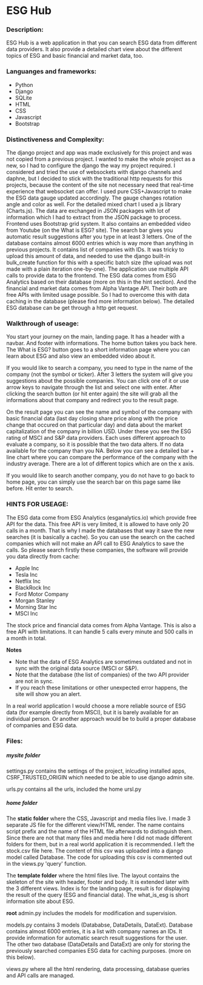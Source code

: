 
# ESG Hub
### Description:
ESG Hub is a web application in that you can search ESG data from different data providers. It also provide a detailed chart view about the different topics of ESG and basic financial and market data, too.

### Languanges and frameworks:
* Python
* Django
* SQLite
* HTML
* CSS
* Javascript
* Bootstrap

### Distinctiveness and Complexity:
The django project and app was made exclusively for this project and was not copied from a previous project. I wanted to make the whole project as a new, so I had to configure the django the way my project required. I considered and tried the use of websockets with django channels and daphne, but I decided to stick with the traditional http requests for this projects, because the content of the site not necessary need that real-time experience that websocket can offer. I used pure CSS+Javascript to make the ESG data gauge updated accordingly. The gauge changes rotation angle and color as well. For the detailed mixed chart I used a js library (Charts.js). The data are exchanged in JSON packages with lot of information which I had to extract from the JSON package to process. Frontend uses Bootstrap grid system. It also contains an embedded video from Youtube (on the What is ESG? site). The search bar gives you automatic result suggestions after you type in at least 3 letters. One of the database contains almost 6000 entries which is way more than anything in previous projects. It contains list of companies with IDs. It was tricky to upload this amount of data, and needed to use the django built-in bulk_create function for this with a specific batch size (the upload was not made with a plain iteration one-by-one). The application use multiple API calls to provide data to the frontend. The ESG data comes from ESG Analytics based on their database (more on this in the hint section). And the financial and market data comes from Alpha Vantage API. Their both are free APIs with limited usage possible. So I had to overcome this with data caching in the database (please find more information below). The detailed ESG database can be get through a http get request.

### Walkthrough of useage:
You start your journey on the main, landing page. It has a header with a navbar. And footer with informations. The home button takes you back here. The What is ESG? button goes to a short information page where you can learn about ESG and also view an embedded video about it.

If you would like to search a company, you need to type in the name of the company (not the symbol or ticker). After 3 letters the system will give you suggestions about the possible companies. You can click one of it or use arrow keys to navigate through the list and select one with enter. After clicking the search button (or hit enter again) the site will grab all the informations about that company and redirect you to the result page.

On the result page you can see the name and symbol of the company with basic financial data (last day closing share price along with the price change that occured on that particular day) and data about the market capitalization of the company in billion USD. Under these you see the ESG rating of MSCI and S&P data providers. Each uses different approach to evaluate a company, so it is possible that the two data alters. If no data available for the company than you NA. Below you can see a detailed bar + line chart where you can compare the performance of the company with the industry average. There are a lot of different topics which are on the x axis.

If you would like to search another company, you do not have to go back to home page, you can simply use the search bar on this page same like before. Hit enter to search.

### HINTS FOR USEAGE:
The ESG data come from ESG Analytics (esganalytics.io) which provide free API for the data. This free API is very limited, it is allowed to have only 20 calls in a month. That is why I made the databases that way it save the new searches (it is basically a cache). So you can use the search on the cached companies which will not make an API call to ESG Analytics to save the calls. So please search firstly these companies, the software will provide you data directly from cache:
- Apple Inc
- Tesla Inc
- Netflix Inc
- BlackRock Inc
- Ford Motor Company
- Morgan Stanley
- Morning Star Inc
- MSCI Inc

The stock price and financial data comes from Alpha Vantage. This is also a free API with limitations. It can handle 5 calls every minute and 500 calls in a month in total.

**Notes**
- Note that the data of ESG Analytics are sometimes outdated and not in sync with the original data source (MSCI or S&P).
- Note that the database (the list of companies) of the two API provider are not in sync.
- If you reach these limitations or other unexpected error happens, the site will show you an alert.

In a real world application I would choose a more reliable source of ESG data (for example directly from MSCI), but it is barely available for an individual person. Or another approach would be to build a proper database of companies and ESG data.

### Files:
##### mysite folder
settings.py contains the settings of the project, inlcuding installed apps, CSRF_TRUSTED_ORIGIN which needed to be able to use django admin site.

urls.py contains all the urls, included the home ursl.py

##### home folder
The **static folder** where the CSS, Javascript and media files live. I made 3 separate JS file for the different view/HTML render. The name contains script prefix and the name of the HTML file afterwards to distinguish them. Since there are not that many files and media here I did not made different folders for them, but in a real world application it is recommended. I left the stock.csv file here. The content of this csv was uploaded into a django model called Database. The code for uploading this csv is commented out in the views.py 'query' function.

The **template folder** where the html files live. The layout contains the skeleton of the site with header, footer and body. It is extended later with the 3 different views. Index is for the landing page, result is for displaying the result of the query (ESG and financial data). The what_is_esg is short information site about ESG.

**root**
admin.py includes the models for modification and supervision.

models.py contains 3 models (Datababse, DataDetails, DataExt). Database contains almost 6000 entries, it is a list with company names an IDs. It provide information for automatic search result suggestions for the user. The other two database (DataDetails and DataExt) are only for storing the previously searched companies ESG data for caching purposes. (more on this below).

views.py where all the html rendering, data processing, database queries and API calls are managed.






